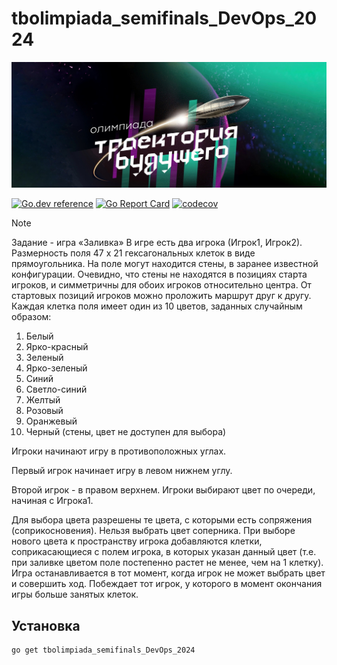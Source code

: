 # tbolimpiada_semifinals_DevOps_2024
![banner.png](banner.png)

[![Go.dev reference](https://img.shields.io/badge/go.dev-reference-007d9c?logo=go&logoColor=white&style=flat-square)](https://pkg.go.dev/github.com/MisterZurg/tbolimpiada_semifinals_DevOps_2024/)
[![Go Report Card](https://goreportcard.com/badge/github.com/MisterZurg/tbolimpiada_semifinals_DevOps_2024)](https://goreportcard.com/report/github.com/MisterZurg/tbolimpiada_semifinals_DevOps_2024/)
[![codecov](https://codecov.io/gh/MisterZurg/tbolimpiada_semifinals_DevOps_2024/branch/dungeon-master/graph/badge.svg)](https://codecov.io/gh/MisterZurg/tbolimpiada_semifinals_DevOps_2024)

> [!NOTE]
> Задание - игра «Заливка»
> В игре есть два игрока (Игрок1, Игрок2).
> Размерность поля 47 x 21 гексагональных клеток в виде прямоугольника.
> На поле могут находится стены, в заранее известной конфигурации.
> Очевидно, что стены не находятся в позициях старта игроков, и симметричны для обоих игроков относительно центра.
> От стартовых позиций игроков можно проложить маршрут друг к другу.
> Каждая клетка поля имеет один из 10 цветов, заданных случайным образом:
> 1. Белый
> 2. Ярко-красный
> 3. Зеленый
> 4. Ярко-зеленый
> 5. Синий
> 6. Светло-синий
> 7. Желтый
> 8. Розовый
> 9. Оранжевый
> 10. Черный (стены, цвет не доступен для выбора)
> 
> Игроки начинают игру в противоположных углах.
> 
> Первый игрок начинает игру в левом нижнем углу.
> 
> Второй игрок - в правом верхнем.
> Игроки выбирают цвет по очереди, начиная с Игрока1.
> 
> Для выбора цвета разрешены те цвета, с которыми есть сопряжения (соприкосновения).
> Нельзя выбрать цвет соперника.
> При выборе нового цвета к пространству игрока добавляются клетки, соприкасающиеся с полем игрока, в которых указан данный цвет (т.е. при заливке цветом поле постепенно растет не менее, чем на 1 клетку).
> Игра останавливается в тот момент, когда игрок не может выбрать цвет и совершить ход.
> Побеждает тот игрок, у которого в момент окончания игры больше занятых клеток. 

## Установка
```shell
go get tbolimpiada_semifinals_DevOps_2024
```